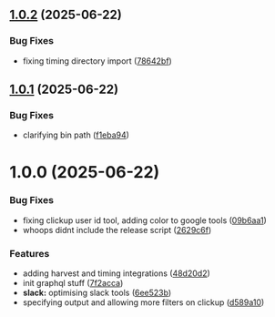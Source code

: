 ## [1.0.2](https://github.com/kranners/activity-mcp/compare/v1.0.1...v1.0.2) (2025-06-22)


### Bug Fixes

* fixing timing directory import ([78642bf](https://github.com/kranners/activity-mcp/commit/78642bf405db43004e3ed3a88d4bcd24e159074f))

## [1.0.1](https://github.com/kranners/activity-mcp/compare/v1.0.0...v1.0.1) (2025-06-22)


### Bug Fixes

* clarifying bin path ([f1eba94](https://github.com/kranners/activity-mcp/commit/f1eba94617c4869d2d039683b2b2bcdc34116b92))

# 1.0.0 (2025-06-22)


### Bug Fixes

* fixing clickup user id tool, adding color to google tools ([09b6aa1](https://github.com/kranners/activity-mcp/commit/09b6aa1d8a4aa7aceab56f30c116bb4000eb7c0d))
* whoops didnt include the release script ([2629c6f](https://github.com/kranners/activity-mcp/commit/2629c6f662f5a1825c26f8012c9e1d950599f3ab))


### Features

* adding harvest and timing integrations ([48d20d2](https://github.com/kranners/activity-mcp/commit/48d20d2d797cbf1b4e357fb2a010b3112899fa5e))
* init graphql stuff ([7f2acca](https://github.com/kranners/activity-mcp/commit/7f2acca907b3ec892d983aac99255ff7c9cfa34c))
* **slack:** optimising slack tools ([6ee523b](https://github.com/kranners/activity-mcp/commit/6ee523b95c6d719f608c947f959fde53888b640d))
* specifying output and allowing more filters on clickup ([d589a10](https://github.com/kranners/activity-mcp/commit/d589a1092212a1d0a5da2bb06922a48b84284380))
